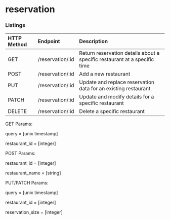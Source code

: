 # reservation

### Listings
| HTTP Method   | Endpoint               | Description                                                   |
|:--------------|:---------------------------|:----------------------------------------------------------------------------|
| GET           | /reservation/:id           | Return reservation details about a specific restaurant at a specific time   |
| POST          | /reservation/:id           | Add a new restaurant                                                        |
| PUT           | /reservation/:id           | Update and replace reservation data for an existing restaurant              |
| PATCH         | /reservation/:id           | Update and modify details for a specific restaurant                         |
| DELETE        | /reservation/:id           | Delete a specific restaurant                                                |


GET Params:

query = [unix timestamp]

restaurant_id = [integer]



POST Params:

restaurant_id = [integer]

restaurant_name = [string]




PUT/PATCH Params:

query = [unix timestamp]

restaurant_id = [integer]

reservation_size = [integer]


